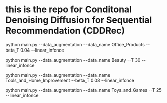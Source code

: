 # this is the repo for Conditonal Denoising Diffusion for Sequential Recommendation (CDDRec)

python main.py --data_augmentation --data_name Office_Products --beta_T 0.04 --linear_infonce 

python main.py --data_augmentation --data_name Beauty --T 30 --linear_infonce 

python main.py --data_augmentation --data_name Tools_and_Home_Improvement --beta_T 0.08 --linear_infonce 

python main.py --data_augmentation --data_name Toys_and_Games --T 25 --linear_infonce 
